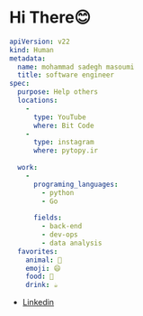 # Hi There😊

```yaml
apiVersion: v22
kind: Human
metadata:
  name: mohammad sadegh masoumi
  title: software engineer
spec:
  purpose: Help others
  locations:
    - 
      type: YouTube
      where: Bit Code
    - 
      type: instagram
      where: pytopy.ir
  
  work:
    -
      programing_languages:
        - python
        - Go
        
      fields:
        - back-end
        - dev-ops
        - data analysis
  favorites:
    animal: 🐶
    emoji: 😄
    food: 🥩
    drink: ☕️
```

- [Linkedin](https://www.linkedin.com/in/sadegh-masoumi/)

